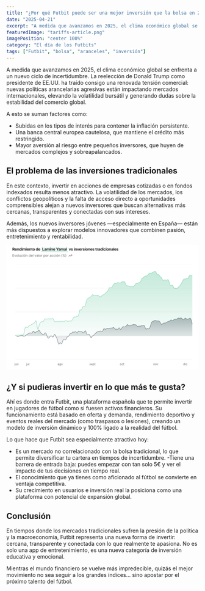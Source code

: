 ```yaml
---
title: "¿Por qué Futbit puede ser una mejor inversión que la bolsa en 2025"
date: "2025-04-21"
excerpt: "A medida que avanzamos en 2025, el clima económico global se enfrenta a un nuevo ciclo de incertidumbre."
featuredImage: "tariffs-article.png"
imagePosition: "center 100%"
category: "El día de los Futbits"
tags: ["Futbit", "bolsa", "aranceles", "inversión"]
---
```


A medida que avanzamos en 2025, el clima económico global se enfrenta a un nuevo ciclo de incertidumbre. La reelección de Donald Trump como presidente de EE.UU. ha traído consigo una renovada tensión comercial: nuevas políticas arancelarias agresivas están impactando mercados internacionales, elevando la volatilidad bursátil y generando dudas sobre la estabilidad del comercio global.

A esto se suman factores como:

- Subidas en los tipos de interés para contener la inflación persistente.
- Una banca central europea cautelosa, que mantiene el crédito más restringido.
- Mayor aversión al riesgo entre pequeños inversores, que huyen de mercados complejos y sobreapalancados.

## El problema de las inversiones tradicionales

En este contexto, invertir en acciones de empresas cotizadas o en fondos indexados resulta menos atractivo. La volatilidad de los mercados, los conflictos geopolíticos y la falta de acceso directo a oportunidades comprensibles alejan a nuevos inversores que buscan alternativas más cercanas, transparentes y conectadas con sus intereses.

Además, los nuevos inversores jóvenes —especialmente en España— están más dispuestos a explorar modelos innovadores que combinen pasión, entretenimiento y rentabilidad.


<img
  className="w-full rounded-lg"
  src="/images/lamine-growth.png"
/>

## ¿Y si pudieras invertir en lo que más te gusta?

Ahí es donde entra Futbit, una plataforma española que te permite invertir en jugadores de fútbol como si fuesen activos financieros. Su funcionamiento está basado en oferta y demanda, rendimiento deportivo y eventos reales del mercado (como traspasos o lesiones), creando un modelo de inversión dinámico y 100% ligado a la realidad del fútbol.

Lo que hace que Futbit sea especialmente atractivo hoy:

- Es un mercado no correlacionado con la bolsa tradicional, lo que permite diversificar tu cartera en tiempos de incertidumbre.
  -Tiene una barrera de entrada baja: puedes empezar con tan solo 5€ y ver el impacto de tus decisiones en tiempo real.
- El conocimiento que ya tienes como aficionado al fútbol se convierte en ventaja competitiva.
- Su crecimiento en usuarios e inversión real la posiciona como una plataforma con potencial de expansión global.


## Conclusión

En tiempos donde los mercados tradicionales sufren la presión de la política y la macroeconomía, Futbit representa una nueva forma de invertir: cercana, transparente y conectada con lo que realmente te apasiona. No es solo una app de entretenimiento, es una nueva categoría de inversión educativa y emocional.

Mientras el mundo financiero se vuelve más impredecible, quizás el mejor movimiento no sea seguir a los grandes índices… sino apostar por el próximo talento del fútbol.
